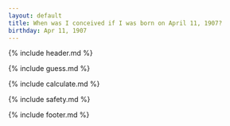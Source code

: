 ```yaml
---
layout: default
title: When was I conceived if I was born on April 11, 1907?
birthday: Apr 11, 1907
---
```


{% include header.md %}

{% include guess.md %}

{% include calculate.md %}

{% include safety.md %}

{% include footer.md %}



